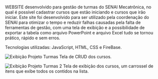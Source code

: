 WEBSITE desenvolvido para gestão de turmas do SENAI Mecatrônica, no qual é possível cadastrar cursos que estão iniciando e cursos que irão iniciar. Este site foi desenvolvido para ser utilizado pela coordenação do SENAI para otimizar o tempo e reduzir falhas causadas pela falta de ferramentas de gestão, com uma tela de exibição e a possibilidade de exportar a tabela como arquivo PowerPoint e arquivo Excel tudo se tornou prático, rápido e sem erros.

Tecnologias utilizadas: JavaScript, HTML, CSS e FireBase.

![Exibição Projeto Turmas](https://github.com/user-attachments/assets/684ce60e-273c-4d76-b1bd-cd613ece2efa)
Tela de CRUD dos cursos.

![Exibição Projeto Turmas 2](https://github.com/user-attachments/assets/d8b451f4-1a57-4e8d-a78e-82e6f7b57837)
Tela de exibição dos cursos, um carrossel de itens que exibe todos os contidos na lista.
